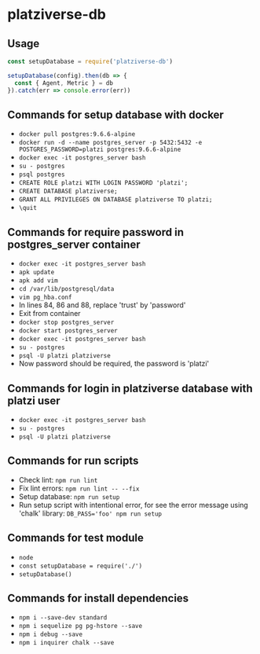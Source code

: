 # platziverse-db

## Usage

``` js
const setupDatabase = require('platziverse-db')

setupDatabase(config).then(db => {
  const { Agent, Metric } = db
}).catch(err => console.error(err))
```

## Commands for setup database with docker
- `docker pull postgres:9.6.6-alpine`
- `docker run -d --name postgres_server -p 5432:5432 -e POSTGRES_PASSWORD=platzi postgres:9.6.6-alpine`
- `docker exec -it postgres_server bash`
- `su - postgres`
- `psql postgres`
- `CREATE ROLE platzi WITH LOGIN PASSWORD 'platzi';`
- `CREATE DATABASE platziverse;`
- `GRANT ALL PRIVILEGES ON DATABASE platziverse TO platzi;`
- `\quit`

## Commands for require password in postgres_server container
- `docker exec -it postgres_server bash`
- `apk update`
- `apk add vim`
- `cd /var/lib/postgresql/data`
- `vim pg_hba.conf`
- In lines 84, 86 and 88, replace 'trust' by 'password'
- Exit from container
- `docker stop postgres_server`
- `docker start postgres_server`
- `docker exec -it postgres_server bash`
- `su - postgres`
- `psql -U platzi platziverse`
- Now password should be required, the password is 'platzi'

## Commands for login in platziverse database with platzi user
- `docker exec -it postgres_server bash`
- `su - postgres`
- `psql -U platzi platziverse`

## Commands for run scripts
- Check lint: `npm run lint`
- Fix lint errors: `npm run lint -- --fix`
- Setup database: `npm run setup`
- Run setup script with intentional error, for see the error message using 'chalk' library: `DB_PASS='foo' npm run setup`

## Commands for test module
- `node`
- `const setupDatabase = require('./')`
- `setupDatabase()`

## Commands for install dependencies
- `npm i --save-dev standard`
- `npm i sequelize pg pg-hstore --save`
- `npm i debug --save`
- `npm i inquirer chalk --save`
